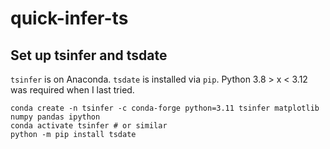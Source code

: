 # quick-infer-ts

## Set up tsinfer and tsdate
`tsinfer` is on Anaconda. `tsdate` is installed via `pip`. Python 3.8 > x < 3.12 was required when I last tried.
```
conda create -n tsinfer -c conda-forge python=3.11 tsinfer matplotlib numpy pandas ipython
conda activate tsinfer # or similar
python -m pip install tsdate
```
